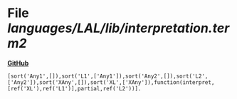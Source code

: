 # File _languages/LAL/lib/interpretation.term2_
**[GitHub](https://github.com/softlang/yas/blob/master/languages/LAL/lib/interpretation.term2)**
```
[sort('Any1',[]),sort('L1',['Any1']),sort('Any2',[]),sort('L2',['Any2']),sort('XAny',[]),sort('XL',['XAny']),function(interpret,[ref('XL'),ref('L1')],partial,ref('L2'))].
```
